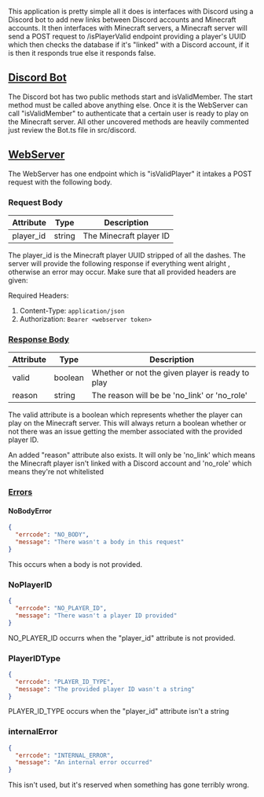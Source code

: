 This application is pretty simple all it does is interfaces with Discord
using a Discord bot to add new links between Discord accounts and Minecraft
accounts. It then interfaces with Minecraft servers, a Minecraft server will
send a POST request to /isPlayerValid endpoint providing a player's UUID
which then checks the database if it's "linked" with a Discord account, if
it is then it responds true else it responds false.

## [Discord Bot](./src/discord/Bot.ts)
The Discord bot has two public methods start and isValidMember. The start
method must be called above anything else. Once it is the WebServer can call 
"isValidMember" to authenticate that a certain user is ready to play on the
Minecraft server. All other uncovered methods are heavily commented just
review the Bot.ts file in src/discord.

## [WebServer](./src/webserver/WebServer.ts)
The WebServer has one endpoint which is "isValidPlayer" it intakes a POST
request with the following body. 

### Request Body
| Attribute | Type   | Description             |
|-----------|--------|-------------------------|
| player_id | string | The Minecraft player ID |

The player_id is the Minecraft player UUID stripped of all the dashes. The
server will provide the following response if everything went alright
, otherwise an error may occur. Make sure that all provided headers are given:

Required Headers:
 1. Content-Type: `application/json`
 2. Authorization: `Bearer <webserver token>` 

### [Response Body](./src/webserver/responses.ts)
| Attribute | Type    | Description                                      |
|-----------|---------|--------------------------------------------------|
| valid     | boolean | Whether or not the given player is ready to play |
| reason    | string  | The reason will be be 'no_link' or 'no_role'     |


The valid attribute is a boolean which represents whether the player can
play on the Minecraft server. This will always return a boolean whether or
not there was an issue getting the member associated with the provided
player ID.

An added "reason" attribute also exists. It will only be 'no_link' which
 means the Minecraft player isn't linked with a Discord account and
  'no_role' which means they're not whitelisted 

### [Errors](./src/webserver/errors.ts)

#### NoBodyError
```json
{
  "errcode": "NO_BODY",
  "message": "There wasn't a body in this request"
}
```

This occurs when a body is not provided.

### NoPlayerID
```json
{
  "errcode": "NO_PLAYER_ID",
  "message": "There wasn't a player ID provided"
}
```

NO_PLAYER_ID occurrs when the "player_id" attribute is not provided.

### PlayerIDType
```json
{
  "errcode": "PLAYER_ID_TYPE",
  "message": "The provided player ID wasn't a string"
}
```
PLAYER_ID_TYPE occurs when the "player_id" attribute isn't a string

### internalError
```json
{
  "errcode": "INTERNAL_ERROR",
  "message": "An internal error occurred"
}
```

This isn't used, but it's reserved when something has gone terribly wrong.
